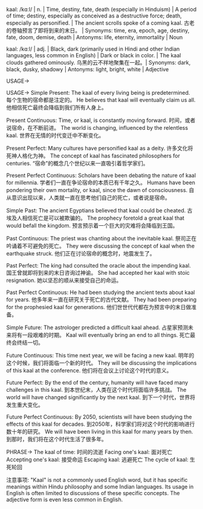 kaal: /kɑːl/ | n. | Time, destiny, fate, death (especially in Hinduism) | A period of time; destiny, especially as conceived as a destructive force; death, especially as personified. |  The ancient scrolls spoke of a coming kaal. 古老的卷轴预言了即将到来的末日。 | Synonyms: time, era, epoch, age, destiny, fate, doom, demise, death | Antonyms: life, eternity, immortality | Noun

kaal: /kɑːl/ | adj. | Black, dark (primarily used in Hindi and other Indian languages, less common in English) |  Dark or black in color. | The kaal clouds gathered ominously.  乌黑的云不祥地聚集在一起。| Synonyms: dark, black, dusky, shadowy | Antonyms: light, bright, white | Adjective


USAGE->

USAGE->
Simple Present:
The kaal of every living being is predetermined. 每个生物的宿命都是注定的。
He believes that kaal will eventually claim us all. 他相信死亡最终会降临到我们所有人身上。

Present Continuous:
Time, or kaal, is constantly moving forward. 时间，或者说宿命，在不断前进。
The world is changing, influenced by the relentless kaal. 世界在无情的时代变迁中不断变化。

Present Perfect:
Many cultures have personified kaal as a deity. 许多文化将死神人格化为神。
The concept of kaal has fascinated philosophers for centuries.  “宿命”的概念几个世纪以来一直吸引着哲学家们。

Present Perfect Continuous:
Scholars have been debating the nature of kaal for millennia.  学者们一直在争论宿命的本质已有千年之久。
Humans have been pondering their own mortality, or kaal, since the dawn of consciousness. 自从意识出现以来，人类就一直在思考他们自己的死亡，或者说是宿命。

Simple Past:
The ancient Egyptians believed that kaal could be cheated. 古埃及人相信死亡是可以被欺骗的。
The prophecy foretold a great kaal that would befall the kingdom. 预言预示着一个巨大的灾难将会降临到王国。

Past Continuous:
The priest was chanting about the inevitable kaal. 祭司正在吟诵着不可避免的死亡。
They were discussing the concept of kaal when the earthquake struck. 他们正在讨论宿命的概念时，地震发生了。

Past Perfect:
The king had consulted the oracle about the impending kaal. 国王曾就即将到来的末日咨询过神谕。
She had accepted her kaal with stoic resignation. 她以坚忍的顺从来接受自己的命运。

Past Perfect Continuous:
He had been studying the ancient texts about kaal for years.  他多年来一直在研究关于死亡的古代文献。
They had been preparing for the prophesied kaal for generations.  他们世世代代都在为预言中的末日做准备。

Simple Future:
The astrologer predicted a difficult kaal ahead. 占星家预测未来将有一段艰难的时期。
Kaal will eventually bring an end to all things.  死亡最终会终结一切。

Future Continuous:
This time next year, we will be facing a new kaal.  明年的这个时候，我们将面临一个新的时代。
They will be discussing the implications of this kaal at the conference. 他们将在会议上讨论这个时代的意义。

Future Perfect:
By the end of the century, humanity will have faced many challenges in this kaal. 到本世纪末，人类在这个时代将面临许多挑战。
The world will have changed significantly by the next kaal. 到下一个时代，世界将发生重大变化。

Future Perfect Continuous:
By 2050, scientists will have been studying the effects of this kaal for decades. 到2050年，科学家们将对这个时代的影响进行数十年的研究。
We will have been living in this kaal for many years by then. 到那时，我们将在这个时代生活了很多年。


PHRASE->
The kaal of time: 时间的流逝
Facing one's kaal: 面对死亡
Accepting one's kaal: 接受命运
Escaping kaal: 逃避死亡
The cycle of kaal: 生死轮回


注意事项:  "Kaal" is not a commonly used English word, but it has specific meanings within Hindu philosophy and some Indian languages.  Its usage in English is often limited to discussions of these specific concepts.  The adjective form is even less common in English.
